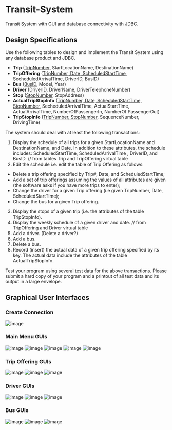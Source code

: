 # Transit-System
Transit System with GUI and database connectivity with JDBC.

## Design Specifications
Use the following tables to design and implement the Transit System using any
database product and JDBC.

- **Trip** (<ins>TripNumber</ins>, StartLocationName, DestinationName)
- **TripOffering** (<ins>TripNumber, Date, ScheduledStartTime</ins>, SecheduledArrivalTime, DriverID, BusID)
- **Bus** (<ins>BusID</ins>, Model, Year)
- **Driver** (<ins>DriverID</ins>, DriverName, DriverTelephoneNumber)
- **Stop** (<ins>StopNumber</ins>, StopAddress)
- **ActualTripStopInfo** (<ins>TripNumber, Date, ScheduledStartTime, StopNumber</ins>, SecheduledArrivalTime, ActualStartTime, ActualArrivalTime, NumberOfPassengerIn, NumberOf PassengerOut)
- **TripStopInfo** (<ins>TripNumber, StopNumber</ins>, SequenceNumber, DrivingTime)

The system should deal with at least the following transactions:
1. Display the schedule of all trips for a given StartLocationName and DestinationName, and Date. In addition to these attributes, the schedule includes: ScheduledStartTime, ScheduledArrivalTime , DriverID, and BusID. // from tables Trip and TripOffering virtual table
2. Edit the schedule i.e. edit the table of Trip Offering as follows:
- Delete a trip offering specified by Trip#, Date, and ScheduledStartTime;
- Add a set of trip offerings assuming the values of all attributes are given (the software asks if you have more trips to enter);
- Change the driver for a given Trip offering (i.e given TripNumber, Date, ScheduledStartTime);
- Change the bus for a given Trip offering.
3. Display the stops of a given trip (i.e. the attributes of the table TripStopInfo).
4. Display the weekly schedule of a given driver and date. // from TripOffering and Driver virtual table
5. Add a driver. (Delete a driver?)
6. Add a bus.
7. Delete a bus.
8. Record (insert) the actual data of a given trip offering specified by its key. The actual data include the attributes of the table ActualTripStopInfo.

Test your program using several test data for the above transactions.
Please submit a hard copy of your program and a printout of all test data and its output in a large envelope. 

## Graphical User Interfaces
### Create Connection
![image](https://user-images.githubusercontent.com/43283288/199344960-54046e0d-d1c8-4607-a807-24f590d8a14f.png)
### Main Menu GUIs
![image](https://user-images.githubusercontent.com/43283288/199193521-8254525c-fd66-4e52-aef3-5503f8029ed0.png)
![image](https://user-images.githubusercontent.com/43283288/199194393-f7374917-7a3b-49bb-bbfb-ab7e3e97dc52.png)
![image](https://user-images.githubusercontent.com/43283288/199194417-acae7d04-adcd-43ce-ba69-6f3779b34c9b.png)
![image](https://user-images.githubusercontent.com/43283288/199194434-0bedf0cf-f117-4eb1-8d97-8f4bc9cd5145.png)
![image](https://user-images.githubusercontent.com/43283288/199194460-d75fdd35-ce43-4905-a21d-a72601595d30.png)
### Trip Offering GUIs
![image](https://user-images.githubusercontent.com/43283288/199194485-f5608295-e994-4113-9be8-1189010b9d7a.png)
![image](https://user-images.githubusercontent.com/43283288/199194521-0276870c-1e36-4abd-bf8a-7309ea9df3a5.png)
![image](https://user-images.githubusercontent.com/43283288/199194564-f1495121-b14f-4c02-b6be-cb968360069c.png)
### Driver GUIs
![image](https://user-images.githubusercontent.com/43283288/199194634-5a738e5a-4c52-4d84-9a18-e282713f9023.png)
![image](https://user-images.githubusercontent.com/43283288/199194651-d356a4e8-3a04-4415-9991-b9b62b2646c5.png)
![image](https://user-images.githubusercontent.com/43283288/199194663-139566ca-53d5-43ce-baba-f054e5d47d00.png)
### Bus GUIs
![image](https://user-images.githubusercontent.com/43283288/199194689-2178551e-ec62-46f7-9c0e-00c22059823a.png)
![image](https://user-images.githubusercontent.com/43283288/199194700-c3c1b0e4-a244-48b8-a339-2f2338383322.png)
![image](https://user-images.githubusercontent.com/43283288/199194738-7ccd927a-f328-4791-9153-61943738f324.png)




